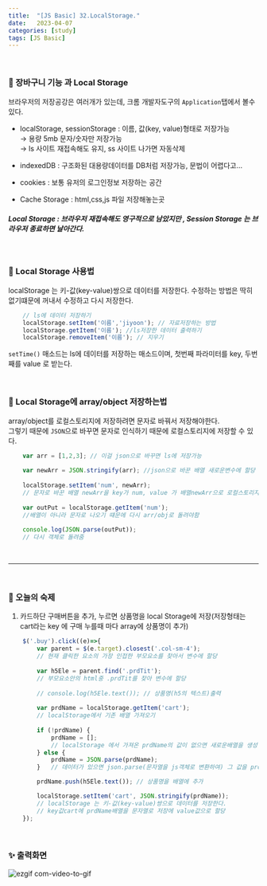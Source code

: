 ```yaml
---
title:  "[JS Basic] 32.LocalStorage."
date:   2023-04-07
categories: [study]
tags: [JS Basic]
---
```

<br>

### 📂 장바구니 기능 과 Local Storage

브라우저의 저장공강은 여러개가 있는데, 크롬 개발자도구의 `Application`탭에서 볼수있다.   

- localStorage, sessionStorage : 이름, 값(key, value)형태로 저장가능   
    → 용량 5mb 문자/숫자만 저장가능   
    → ls 사이트 재접속해도 유지, ss 사이트 나가면 자동삭제   
    
- indexedDB : 구조화된 대용량데이터를 DB처럼 저장가능, 문법이 어렵다고...   
- cookies : 보통 유저의 로그인정보 저장하는 공간   
- Cache Storage : html,css,js 파일 저장해놓는곳 

##### Local Storage : 브라우저 재접속해도 영구적으로 남았지만 , Session Storage 는 브라우저 종료하면 날아간다.

<br>

### 📂 Local Storage 사용법

localStorage 는 키-값(key-value)쌍으로 데이터를 저장한다.
수정하는 방법은 딱히 없기떄문에 꺼내서 수정하고 다시 저장한다.

```js
    // ls에 데이터 저장하기
    localStorage.setItem('이름','jiyoon'); // 자료저장하는 방법
    localStorage.getItem('이름'); //ls저장한 데이터 출력하기
    localStorage.removeItem('이름'); // 지우기
```
`setTime()` 매소드는 ls에 데이터를 저장하는 매소드이며, 첫번째 파라미터를 key, 두번째를 value 로 받는다.

<br>

### 📂 Local Storage에 array/object 저장하는법

array/object를 로컬스토리지에 저장하려면 문자로 바꿔서 저장해야한다.   
그렇기 때문에 `JSON`으로 바꾸면 문자로 인식하기 때문에 로컬스토리지에 저장할 수 있다.   


```js
    var arr = [1,2,3]; // 이걸 json으로 바꾸면 ls에 저장가능
    
    var newArr = JSON.stringify(arr); //json으로 바꾼 배열 새로운변수에 할당
    
    localStorage.setItem('num', newArr);
    // 문자로 바꾼 배열 newArr을 key가 num, value 가 배열newArr으로 로컬스토리지에 저장
    
    var outPut = localStorage.getItem('num');
    //배열이 아니라 문자로 나오기 떄문에 다시 arr/obj로 돌려야함
    
    console.log(JSON.parse(outPut)); 
    // 다시 객체로 돌려줌
```

<br>

---
<br> 

### 📑 오늘의 숙제

1. 카드하단 구매버튼을 추가, 누르면 상품명을 local Storage에 저장(저장형태는 cart라는 key 에 구매 누를때 마다 array에 상품명이 추가)



```js
    $('.buy').click((e)=>{
        var parent = $(e.target).closest('.col-sm-4'); 
        // 현재 클릭한 요소의 가장 인접한 부모요소를 찾아서 변수에 할당
        
        var h5Ele = parent.find('.prdTit'); 
        // 부모요소안의 html중 .prdTit를 찾아 변수에 할당
        
        // console.log(h5Ele.text()); // 상품명(h5의 텍스트)출력
        
        var prdName = localStorage.getItem('cart'); 
        // localStorage에서 기존 배열 가져오기
        
        if (!prdName) {
            prdName = []; 
            // localStorage 에서 가져온 prdName의 값이 없으면 새로운배열을 생성
        } else {
            prdName = JSON.parse(prdName); 
        }   // 데이터가 있으면 json.parse(문자열을 js객체로 변환하여) 그 값을 prdName변수에 할당

        prdName.push(h5Ele.text()); // 상품명을 배열에 추가

        localStorage.setItem('cart', JSON.stringify(prdName)); 
        // localStorage 는 키-값(key-value)쌍으로 데이터를 저장한다.
        // key값cart에 prdName배열을 문자열로 저장에 value값으로 할당
    });
```

<br>

### ✨ 출력화면

![ezgif com-video-to-gif](https://user-images.githubusercontent.com/115879536/230900650-11c6fad5-a56a-4d33-996c-3cd204b8924f.gif)
